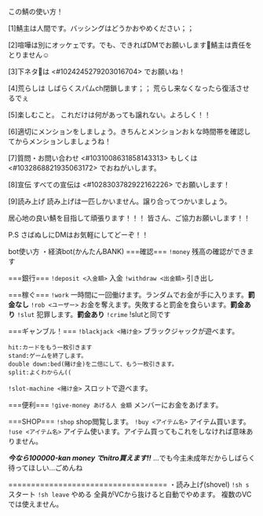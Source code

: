 この鯖の使い方！

[1]鯖主は人間です。バッシングはどうかおやめください；；

[2]喧嘩は別にオッケェです。でも、できればDMでお願いします🤲鯖主は責任をとりません☺️

[3]下ネタ🔞は  <#1024245279203016704> でお願いね！

[4]荒らしは
しばらくスパムch閉鎖します；；
荒らし来なくなったら復活させるでぇ

[5]楽しむこと。
これだけは何があっても譲れない。よろしく！！

[6]適切にメンションをしましょう。きちんとメンションおｋな時間帯を確認してからメンションしましょうね！

[7]質問・お問い合わせ
<#1031008631858143313> もしくは
<#1032868821935063172> でおねがいします。

[8]宣伝
すべての宣伝は <#1028303782922162226> でお願いします！

[9]読み上げ
読み上げは一匹しかいません。譲り合ってつかいましょう。

居心地の良い鯖を目指して頑張ります！！！
皆さん、ご協力お願いします！！

P.S
さばぬしにDMはお気軽にしてどーぞ！！


bot使い方
・経済bot(かんたんBANK)
===確認===
`!money`  残高の確認ができます

===銀行===
`!deposit <入金額>`  入金
`!withdraw <出金額>`  引き出し

===稼ぐ===
`!work`  一時間に一回働けます。ランダムでお金が手に入ります。**罰金なし**
`!rob <ユーザー>`  お金を奪えます。失敗すると罰金を食らいます。**罰金あり**
`!slut`  犯罪します。**罰金あり**
`!crime`  !slutと同です

===ギャンブル！===
`!blackjack <賭け金>`  ブラックジャックが遊べます。
```
hit:カードをもう一枚引きます
stand:ゲームを終了します。
double down:bed(賭け金)を二倍にして、もう一枚引きます。
split:よくわからん((
```
`!slot-machine <賭け金>`  スロットで遊べます。

===便利===
`!give-money あげる人 金額`  メンバーにお金をあげます。

===SHOP===
`!shop`  shop閲覧します。
`!buy <アイテム名>`  アイテム買います。
`!use <アイテム名>`  アイテム使います。アイテム買ってもこれをしなければ意味ありません。

*__**今なら100000-kan money でnitro買えます!!**__*
...でも今主未成年だからしばらく待ってほしい...ごめんね

===================================
・読み上げ(shovel)
`!sh s`  スタート
`!sh leave`  やめる
全員がVCから抜けると自動でやめます。
複数のVCでは使えません。
